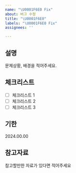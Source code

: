 ```yaml
---
name: "\U0001F6E0️ Fix"
about: 버그 수정
title: "\U0001F6E0️"
labels: "\U0001F6E0️ Fix"
assignees: ''

---
```


## 설명
문제상황, 배경을 적어주세요.


## 체크리스트
- [ ] 체크리스트 1
- [ ] 체크리스트 2
- [ ] 체크리스트 3

## 기한
2024.00.00

## 참고자료
참고할만한 자료가 있다면 적어주세요
